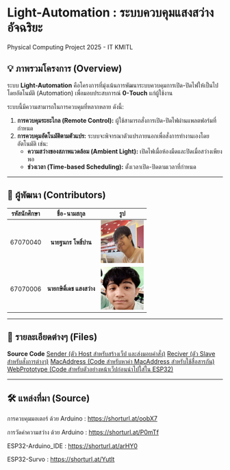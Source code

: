 # Light-Automation : ระบบควบคุมแสงสว่างอัจฉริยะ
Physical Computing Project 2025 - IT KMITL

## 💡 ภาพรวมโครงการ (Overview)

ระบบ **Light-Automation** คือโครงการที่มุ่งเน้นการพัฒนาระบบควบคุมการเปิด-ปิดไฟให้เป็นไปโดยอัตโนมัติ (Automation) เพื่อมอบประสบการณ์ **0-Touch** แก่ผู้ใช้งาน

ระบบนี้มีความสามารถในการควบคุมที่หลากหลาย ดังนี้:

1.  **การควบคุมระยะไกล (Remote Control):** ผู้ใช้สามารถสั่งการเปิด-ปิดไฟผ่านแพลตฟอร์มที่กำหนด
2.  **การควบคุมอัตโนมัติตามตัวแปร:** ระบบจะพิจารณาตัวแปรภายนอกเพื่อสั่งการทำงานเองโดยอัตโนมัติ เช่น:
    * **ความสว่างของสภาพแวดล้อม (Ambient Light):** เปิดไฟเมื่อห้องมืดและปิดเมื่อสว่างเพียงพอ
    * **ช่วงเวลา (Time-based Scheduling):** ตั้งเวลาเปิด-ปิดตามเวลาที่กำหนด

---

## 👥 ผู้พัฒนา (Contributors)

| รหัสนักศึกษา | ชื่อ-นามสกุล | รูป |
| :----------: | :----: | :----------: |
| 67070040 | **นายฐนกร โพธิ์ปาน** | <img src="assets/thanakorn_avatar.jpg" width="100" height="100" alt="ฐนกร โพธิ์ปาน"> |
| 67070006 | **นายกษิดิ์เดช แสงสว่าง** | <img src="assets/kasidet_avatar.png" width="100" height="100" alt="กษิดิ์เดช แสงสว่าง"> |

---

## 📁 รายละเอียดต่างๆ (Files)
**Source Code**
[Sender (ตัว Host สำหรับสร้างเว็ป และส่งมอบคำสั่ง)](Code/Sender)
[Reciver (ตัว Slave สำหรับสั่งการต่างๆ)](Code/Reciver)
[MacAddress (Code สำหรับหาค่า MacAddress สำหรับใช้สื่อสารกัน)](Code/MacAddress)
[WebPrototype (Code สำหรับตัวอย่างหน้าเว็ปก่อนนำไปใส่ใน ESP32)](Code/WebPrototype)

---

## 🛠 แหล่งที่มา (Source)

การควบคุมมอเตอร์ ด้วย Arduino : https://shorturl.at/oobX7

การวัดค่าความสว่าง ด้วย Arduino : https://shorturl.at/P0mTf

ESP32-Arduino_IDE : https://shorturl.at/arHY0

ESP32-Survo : https://shorturl.at/Yutlt
